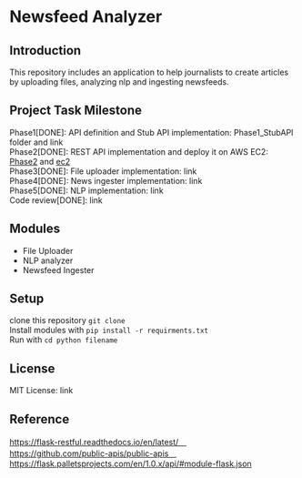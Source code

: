 # Newsfeed Analyzer
## Introduction 
This repository includes an application to help journalists to create articles by uploading files, analyzing nlp and ingesting newsfeeds. 
  
## Project Task Milestone
Phase1[DONE]: API definition and Stub API implementation: Phase1_StubAPI folder and link <br>
Phase2[DONE]: REST API implementation and deploy it on AWS EC2: [Phase2](https://www.google.co.jp/) and [ec2](http://ec2-3-17-151-213.us-east-2.compute.amazonaws.com:443/)<br>
Phase3[DONE]: File uploader implementation: link <br>
Phase4[DONE]: News ingester implementation: link <br>
Phase5[DONE]: NLP implementation: link <br>
Code review[DONE]: link <br>

## Modules
- File Uploader
- NLP analyzer 
- Newsfeed Ingester

## Setup 
clone this repository `git clone`  <br>
Install modules with `pip install -r requirments.txt`  <br>
Run with `cd python filename`  <br>
  

## License 
MIT License: link  
  
##  Reference 
https://flask-restful.readthedocs.io/en/latest/　<br>
https://github.com/public-apis/public-apis　<br>
https://flask.palletsprojects.com/en/1.0.x/api/#module-flask.json <br>
